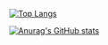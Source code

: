 [![Top Langs](https://github-readme-stats.vercel.app/api/top-langs/?username=strogmann)](https://github.com/anuraghazra/github-readme-stats)

[![Anurag's GitHub stats](https://github-readme-stats.vercel.app/api?username=strogmann&theme=merko)](https://github.com/anuraghazra/github-readme-stats)
